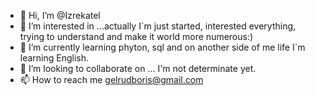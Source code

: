 - 👋 Hi, I’m @Izrekatel
- 👀 I’m interested in ...actually I`m just started, interested everything, trying to understand and make it world more numerous:)
- 🌱 I’m currently learning phyton, sql and on another side of me life I`m learning English.
- 💞️ I’m looking to collaborate on ... I'm not determinate yet.
- 📫 How to reach me gelrudboris@gmail.com

<!---
Izrekatel/Izrekatel is a ✨ special ✨ repository because its `README.md` (this file) appears on your GitHub profile.
You can click the Preview link to take a look at your changes.
--->
